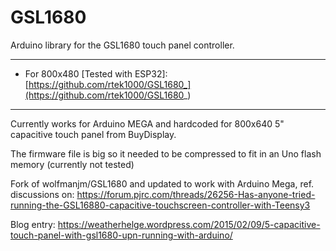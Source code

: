 # GSL1680
Arduino library for the GSL1680 touch panel controller.

----

- For 800x480 [Tested with ESP32]: [https://github.com/rtek1000/GSL1680_](https://github.com/rtek1000/GSL1680_)

----

Currently works for Arduino MEGA and hardcoded for 800x640 5" capacitive touch panel from BuyDisplay.

The firmware file is big so it needed to be compressed to fit in an Uno flash memory (currently not tested)

Fork of wolfmanjm/GSL1680 and updated to work with Arduino Mega, ref. discussions on: https://forum.pjrc.com/threads/26256-Has-anyone-tried-running-the-GSL16880-capacitive-touchscreen-controller-with-Teensy3

Blog entry: https://weatherhelge.wordpress.com/2015/02/09/5-capacitive-touch-panel-with-gsl1680-upn-running-with-arduino/
